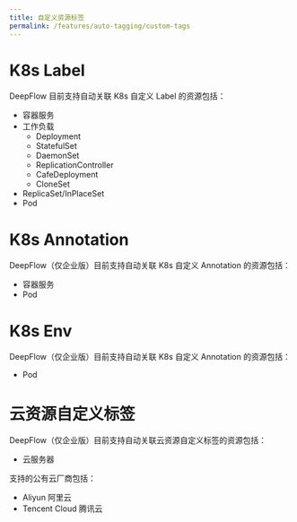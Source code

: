 ```yaml
---
title: 自定义资源标签
permalink: /features/auto-tagging/custom-tags
---
```


# K8s Label

DeepFlow 目前支持自动关联 K8s 自定义 Label 的资源包括：
- 容器服务
- 工作负载
  - Deployment
  - StatefulSet
  - DaemonSet
  - ReplicationController
  - CafeDeployment
  - CloneSet
- ReplicaSet/InPlaceSet
- Pod

# K8s Annotation

DeepFlow（仅企业版）目前支持自动关联 K8s 自定义 Annotation 的资源包括：
- 容器服务
- Pod

# K8s Env

DeepFlow（仅企业版）目前支持自动关联 K8s 自定义 Annotation 的资源包括：
- Pod

# 云资源自定义标签

DeepFlow（仅企业版）目前支持自动关联云资源自定义标签的资源包括：
- 云服务器

支持的公有云厂商包括：
- Aliyun 阿里云
- Tencent Cloud 腾讯云
